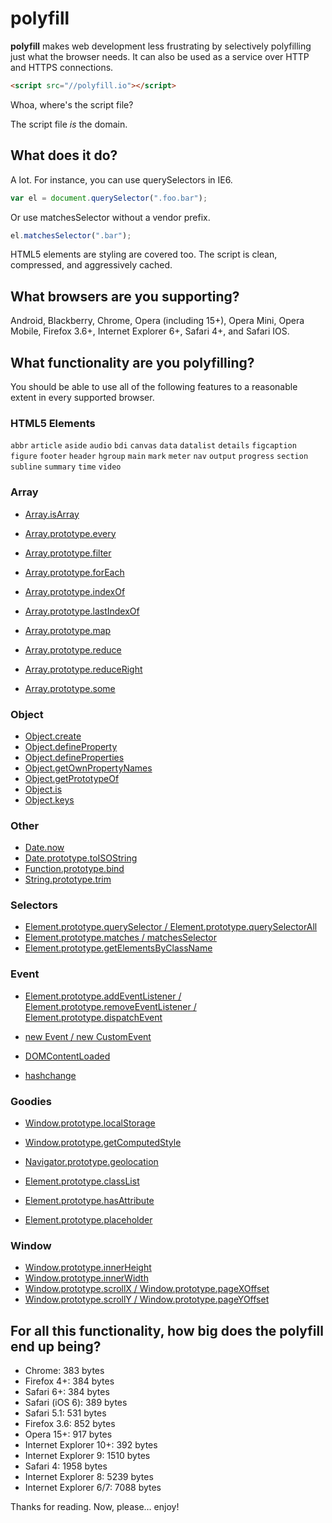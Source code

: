 # polyfill

**polyfill** makes web development less frustrating by selectively polyfilling just what the browser needs. It can also be used as a service over HTTP and HTTPS connections.

```html
<script src="//polyfill.io"></script>
```

Whoa, where's the script file?

The script file *is* the domain.

## What does it do?

A lot. For instance, you can use querySelectors in IE6.

```js
var el = document.querySelector(".foo.bar");
```

Or use matchesSelector without a vendor prefix. 

```js
el.matchesSelector(".bar");
```

HTML5 elements are styling are covered too. The script is clean, compressed, and aggressively cached.

## What browsers are you supporting?

Android, Blackberry, Chrome, Opera (including 15+), Opera Mini, Opera Mobile, Firefox 3.6+, Internet Explorer 6+, Safari 4+, and Safari IOS.

## What functionality are you polyfilling?

You should be able to use all of the following features to a reasonable extent in every supported browser.

### HTML5 Elements

`abbr` `article` `aside` `audio` `bdi` `canvas` `data` `datalist` `details` `figcaption` `figure` `footer` `header` `hgroup` `main` `mark` `meter` `nav` `output` `progress` `section` `subline` `summary` `time` `video`

### Array

* [Array.isArray](http://kangax.github.io/es5-compat-table/#Array.isArray)

* [Array.prototype.every](http://kangax.github.io/es5-compat-table/#Array.prototype.every)
* [Array.prototype.filter](http://kangax.github.io/es5-compat-table/#Array.prototype.filter)
* [Array.prototype.forEach](http://kangax.github.io/es5-compat-table/#Array.prototype.forEach)
* [Array.prototype.indexOf](http://kangax.github.io/es5-compat-table/#Array.prototype.indexOf)
* [Array.prototype.lastIndexOf](http://kangax.github.io/es5-compat-table/#Array.prototype.lastIndexOf)
* [Array.prototype.map](http://kangax.github.io/es5-compat-table/#Array.prototype.map)
* [Array.prototype.reduce](http://kangax.github.io/es5-compat-table/#Array.prototype.reduce)
* [Array.prototype.reduceRight](http://kangax.github.io/es5-compat-table/#Array.prototype.reduceRight)
* [Array.prototype.some](http://kangax.github.io/es5-compat-table/#Array.prototype.some)

### Object

* [Object.create](http://kangax.github.io/es5-compat-table/#Object.create)
* [Object.defineProperty](http://kangax.github.io/es5-compat-table/#Object.defineProperty)
* [Object.defineProperties](http://kangax.github.io/es5-compat-table/#Object.defineProperties)
* [Object.getOwnPropertyNames](http://kangax.github.io/es5-compat-table/#Object.getOwnPropertyNames)
* [Object.getPrototypeOf](http://kangax.github.io/es5-compat-table/#Object.getPrototypeOf)
* [Object.is](http://kangax.github.io/es5-compat-table/#Object.is)
* [Object.keys](http://kangax.github.io/es5-compat-table/#Object.keys)

### Other

* [Date.now](http://kangax.github.io/es5-compat-table/#Date.now)
* [Date.prototype.toISOString](http://kangax.github.io/es5-compat-table/#Date.prototype.toISOString)
* [Function.prototype.bind](http://kangax.github.io/es5-compat-table/#Function.prototype.bind)
* [String.prototype.trim](http://kangax.github.io/es5-compat-table/#String.prototype.trim)

### Selectors

* [Element.prototype.querySelector / Element.prototype.querySelectorAll](http://caniuse.com/querySelector)
* [Element.prototype.matches / matchesSelector](http://caniuse.com/matches)
* [Element.prototype.getElementsByClassName](getElementsByClassName)

### Event

* [Element.prototype.addEventListener / Element.prototype.removeEventListener / Element.prototype.dispatchEvent](https://developer.mozilla.org/en-US/docs/Web/API/EventTarget#Browser_Compatibility)

* [new Event / new CustomEvent](https://developer.mozilla.org/en-US/docs/Web/Guide/DOM/Events/Creating_and_triggering_events)

* [DOMContentLoaded](https://developer.mozilla.org/en-US/docs/Web/Reference/Events/DOMContentLoaded#Browser_compatibility)

* [hashchange](http://caniuse.com/hashchange)

### Goodies

* [Window.prototype.localStorage](http://caniuse.com/localStorage)
* [Window.prototype.getComputedStyle](http://caniuse.com/getComputedStyle)

* [Navigator.prototype.geolocation](http://caniuse.com/geolocation)

* [Element.prototype.classList](http://caniuse.com/classList)
* [Element.prototype.hasAttribute](https://developer.mozilla.org/en-US/docs/Web/API/element.hasAttribute)
* [Element.prototype.placeholder](http://caniuse.com/input-placeholder)

### Window

* [Window.prototype.innerHeight](https://developer.mozilla.org/en-US/docs/Web/API/window.innerHeight)
* [Window.prototype.innerWidth](https://developer.mozilla.org/en-US/docs/Web/API/window.innerWidth)
* [Window.prototype.scrollX / Window.prototype.pageXOffset](https://developer.mozilla.org/en-US/docs/Web/API/window.scrollX)
* [Window.prototype.scrollY / Window.prototype.pageYOffset](https://developer.mozilla.org/en-US/docs/Web/API/window.scrollY)

## For all this functionality, how big does the polyfill end up being?

* Chrome: 383 bytes
* Firefox 4+: 384 bytes
* Safari 6+: 384 bytes
* Safari (iOS 6): 389 bytes
* Safari 5.1: 531 bytes
* Firefox 3.6: 852 bytes
* Opera 15+: 917 bytes
* Internet Explorer 10+: 392 bytes
* Internet Explorer 9: 1510 bytes
* Safari 4: 1958 bytes
* Internet Explorer 8: 5239 bytes
* Internet Explorer 6/7: 7088 bytes

Thanks for reading. Now, please&hellip; enjoy!